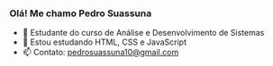 ### Olá! Me chamo Pedro Suassuna 

- 🔭 Estudante do curso de Análise e Desenvolvimento de Sistemas
- 🌱 Estou estudando HTML, CSS e JavaScript
- 📫 Contato: pedrosuassuna10@gmail.com

